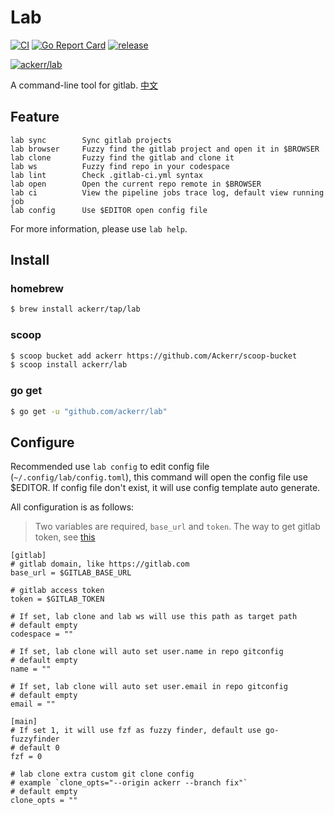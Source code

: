 # Lab

[![CI](https://github.com/Ackerr/lab/workflows/CI/badge.svg)](https://github.com/Ackerr/lab)
[![Go Report Card](https://goreportcard.com/badge/github.com/ackerr/lab)](https://goreportcard.com/report/github.com/ackerr/lab)
[![release](https://img.shields.io/github/v/release/ackerr/lab.svg)](https://github.com/ackerr/lab/releases)

[![ackerr/lab](https://res.cloudinary.com/marcomontalbano/image/upload/v1606925692/video_to_markdown/images/youtube--qqKW9SQqjF0-c05b58ac6eb4c4700831b2b3070cd403.jpg)](https://www.youtube.com/watch?v=qqKW9SQqjF0 "ackerr/lab")

A command-line tool for gitlab. [中文](./README-CN.md)

## Feature

```
lab sync        Sync gitlab projects
lab browser     Fuzzy find the gitlab project and open it in $BROWSER
lab clone       Fuzzy find the gitlab and clone it
lab ws          Fuzzy find repo in your codespace
lab lint        Check .gitlab-ci.yml syntax
lab open        Open the current repo remote in $BROWSER
lab ci          View the pipeline jobs trace log, default view running job
lab config      Use $EDITOR open config file
```

For more information, please use `lab help`.

## Install

### homebrew

```bash
$ brew install ackerr/tap/lab
```

### scoop

```bash
$ scoop bucket add ackerr https://github.com/Ackerr/scoop-bucket
$ scoop install ackerr/lab
```

### go get

```bash
$ go get -u "github.com/ackerr/lab"
```

## Configure

Recommended use `lab config` to edit config file (`~/.config/lab/config.toml`), this command will open the config file use $EDITOR. If config file don't exist, it will use config template auto generate. 

All configuration is as follows: 

> Two variables are required, `base_url` and `token`. The way to get gitlab token, see [this](https://docs.gitlab.com/ee/user/profile/personal_access_tokens.html#creating-a-personal-access-token)

```
[gitlab]
# gitlab domain, like https://gitlab.com
base_url = $GITLAB_BASE_URL

# gitlab access token
token = $GITLAB_TOKEN

# If set, lab clone and lab ws will use this path as target path
# default empty
codespace = ""

# If set, lab clone will auto set user.name in repo gitconfig
# default empty
name = ""

# If set, lab clone will auto set user.email in repo gitconfig
# default empty
email = ""

[main]
# If set 1, it will use fzf as fuzzy finder, default use go-fuzzyfinder
# default 0
fzf = 0

# lab clone extra custom git clone config
# example `clone_opts="--origin ackerr --branch fix"`
# default empty
clone_opts = ""
```
